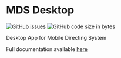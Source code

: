 # MDS Desktop

[![GitHub issues](https://img.shields.io/github/issues/mobile-directing-system/mds-desktop)](https://github.com/mobile-directing-system/mds-desktop/issues)
![GitHub code size in bytes](https://img.shields.io/github/languages/code-size/mobile-directing-system/mds-desktop)

Desktop App for Mobile Directing System

Full documentation available [here](https://mobile-directing-system.github.io/mds-desktop/)
